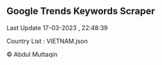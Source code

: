 

## Google Trends Keywords Scraper 
 
Last Update 17-03-2023 , 22:48:39

Country List :
VIETNAM.json



© Abdul Muttaqin 
